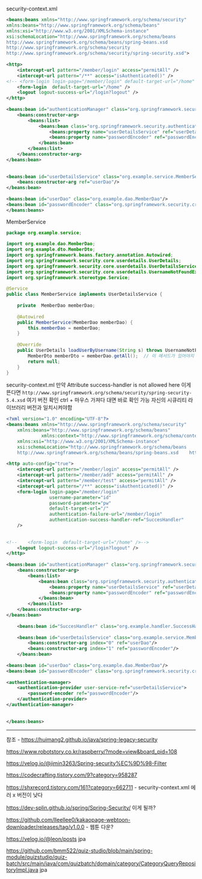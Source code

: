 

security-context.xml
```xml
<beans:beans xmlns="http://www.springframework.org/schema/security"  
xmlns:beans="http://www.springframework.org/schema/beans"  
xmlns:xsi="http://www.w3.org/2001/XMLSchema-instance"  
xsi:schemaLocation="http://www.springframework.org/schema/beans  
http://www.springframework.org/schema/beans/spring-beans.xsd  
http://www.springframework.org/schema/security  
http://www.springframework.org/schema/security/spring-security.xsd">  
  
<http>  
    <intercept-url pattern="/member/login" access="permitAll" />  
    <intercept-url pattern="/**" access="isAuthenticated()" />  
<!-- <form-login login-page="/member/login" default-target-url="/home" />-->  
    <form-login  default-target-url="/home" />  
    <logout logout-success-url="/login?logout" />  
</http>  
  
<beans:bean id="authenticationManager" class="org.springframework.security.authentication.ProviderManager">  
    <beans:constructor-arg>  
        <beans:list>  
            <beans:bean class="org.springframework.security.authentication.dao.DaoAuthenticationProvider">  
                <beans:property name="userDetailsService" ref="userDetailsService"/>  
                <beans:property name="passwordEncoder" ref="passwordEncoder"/>  
            </beans:bean>  
        </beans:list>  
    </beans:constructor-arg>  
</beans:bean>  
  
  
<beans:bean id="userDetailsService" class="org.example.service.MemberService">  
    <beans:constructor-arg ref="userDao"/>  
</beans:bean>  
  
<beans:bean id="userDao" class="org.example.dao.MemberDao"/>  
<beans:bean id="passwordEncoder" class="org.springframework.security.crypto.bcrypt.BCryptPasswordEncoder"/>  
</beans:beans>

```


MemberService
```java
package org.example.service;  
  
import org.example.dao.MemberDao;  
import org.example.dto.MemberDto;  
import org.springframework.beans.factory.annotation.Autowired;  
import org.springframework.security.core.userdetails.UserDetails;  
import org.springframework.security.core.userdetails.UserDetailsService;  
import org.springframework.security.core.userdetails.UsernameNotFoundException;  
import org.springframework.stereotype.Service;  
  
@Service  
public class MemberService implements UserDetailsService {  
  
    private  MemberDao memberDao;  
  
    @Autowired  
    public MemberService(MemberDao memberDao) {  
        this.memberDao = memberDao;  
    }  
  
    @Override  
    public UserDetails loadUserByUsername(String s) throws UsernameNotFoundException {  
        MemberDto memberDto = memberDao.getAll();  // 이 메서드가 있어야지 나중에 로그인할수 있음
        return null;  
    }  
}
```



security-context.ml 
만약  Attribute success-handler is not allowed here 이게 뜬다면
`http://www.springframework.org/schema/security/spring-security-5.4.xsd` 여기 버전 확인
ctrl + 마우스 가져다 대면 바로 확인 가능 자신의 시큐리티 라이브러리 버전과 일치시켜야함

```xml
<?xml version="1.0" encoding="UTF-8"?>  
<beans:beans xmlns="http://www.springframework.org/schema/security"  
    xmlns:beans="http://www.springframework.org/schema/beans"  
             xmlns:context="http://www.springframework.org/schema/context"  
    xmlns:xsi="http://www.w3.org/2001/XMLSchema-instance"  
    xsi:schemaLocation="http://www.springframework.org/schema/beans  
    http://www.springframework.org/schema/beans/spring-beans.xsd    http://www.springframework.org/schema/security    http://www.springframework.org/schema/security/spring-security-5.4.xsd">  
  
<http auto-config="true">  
    <intercept-url pattern="/member/login" access="permitAll" />  
    <intercept-url pattern="/member/add" access="permitAll" />  
    <intercept-url pattern="/member/test" access="permitAll" />  
    <intercept-url pattern="/**" access="isAuthenticated()" />  
    <form-login login-page="/member/login"  
                username-parameter="id"  
                password-parameter="pw"  
                default-target-url="/"  
                authentication-failure-url="/member/login"  
                authentication-success-handler-ref="SuccesHandler"  
    />  
  
  
<!--    <form-login  default-target-url="/home" />-->  
    <logout logout-success-url="/login?logout" />  
</http>  
  
<beans:bean id="authenticationManager" class="org.springframework.security.authentication.ProviderManager">  
    <beans:constructor-arg>  
        <beans:list>  
            <beans:bean class="org.springframework.security.authentication.dao.DaoAuthenticationProvider">  
                <beans:property name="userDetailsService" ref="userDetailsService"/>  
                <beans:property name="passwordEncoder" ref="passwordEncoder"/>  
            </beans:bean>  
        </beans:list>  
    </beans:constructor-arg>  
</beans:bean>  
  
    <beans:bean id="SuccesHandler" class="org.example.handler.SuccessHandler"/>  
  
    <beans:bean id="userDetailsService" class="org.example.service.MemberService">  
        <beans:constructor-arg index="0" ref="userDao"/>  
        <beans:constructor-arg index="1" ref="passwordEncoder"/>  
    </beans:bean>  
  
<beans:bean id="userDao" class="org.example.dao.MemberDao"/>  
<beans:bean id="passwordEncoder" class="org.springframework.security.crypto.bcrypt.BCryptPasswordEncoder"/>  
  
<authentication-manager>  
    <authentication-provider user-service-ref="userDetailsService">  
        <password-encoder ref="passwordEncoder"/>  
    </authentication-provider>  
</authentication-manager>  
  
  
</beans:beans>
```




---
참조 - https://huimang2.github.io/java/spring-legacy-security

https://www.robotstory.co.kr/raspberry/?mode=view&board_pid=108

https://velog.io/@jimin3263/Spring-security%EC%9D%98-Filter


https://codecrafting.tistory.com/9?category=958287


https://shxrecord.tistory.com/161?category=662711 - security-context.xml 에러 x 버전이 낮다

https://dev-splin.github.io/spring/Spring-Security/ 이게 될까?



https://github.com/lleellee0/kakaopage-webtoon-downloader/releases/tag/v1.0.0 - 웹툰 다운?


https://velog.io/@leon/posts  jpa

https://github.com/bmm522/quiz-studio/blob/main/spring-module/quizstudio/quiz-batch/src/main/java/com/quizbatch/domain/category/CategoryQueryRepositoryImpl.java  jpa